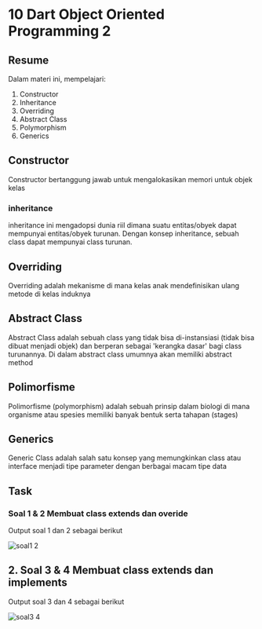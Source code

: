 # 10 Dart Object Oriented Programming 2

## Resume
Dalam materi ini, mempelajari:
1. Constructor
2. Inheritance
3. Overriding 
4. Abstract Class
5. Polymorphism
6. Generics


## Constructor
Constructor bertanggung jawab untuk mengalokasikan memori untuk objek kelas

### inheritance
inheritance ini mengadopsi dunia riil dimana suatu entitas/obyek dapat mempunyai entitas/obyek turunan. Dengan konsep inheritance, sebuah class dapat mempunyai class turunan.

## Overriding 
 Overriding adalah mekanisme di mana kelas anak mendefinisikan ulang metode di kelas induknya

## Abstract Class
Abstract Class adalah sebuah class yang tidak bisa di-instansiasi (tidak bisa dibuat menjadi objek) dan berperan sebagai 'kerangka dasar' bagi class turunannya. Di dalam abstract class umumnya akan memiliki abstract method

## Polimorfisme
Polimorfisme (polymorphism) adalah sebuah prinsip dalam biologi di mana organisme atau spesies memiliki banyak bentuk serta tahapan (stages)

## Generics
Generic Class adalah salah satu konsep yang memungkinkan class atau interface menjadi tipe parameter dengan berbagai macam tipe data


## Task
### Soal 1 & 2 Membuat class extends dan overide
Output soal 1 dan 2 sebagai berikut

![soal1 2](https://user-images.githubusercontent.com/59384629/157628433-1df3f431-e09e-4af7-8b02-546a4b802dc7.png)



## 2. Soal 3 & 4 Membuat class extends dan implements
Output soal 3 dan 4 sebagai berikut

![soal3 4](https://user-images.githubusercontent.com/59384629/157628459-70511454-8d76-42f4-a066-fee769724cca.png)

